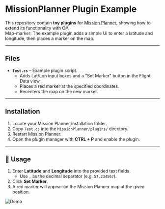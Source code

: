 # MissionPlanner Plugin Example

This repository contain **toy plugins** for [Mission Planner](https://ardupilot.org/planner/), showing how to extend its functionality with C#.  
Map-marker: The example plugin adds a simple UI to enter a latitude and longitude, then places a marker on the map.

---

## Files

- **`Test.cs`** – Example plugin script.  
  - Adds Lat/Lon input boxes and a "Set Marker" button in the Flight Data view.  
  - Places a red marker at the specified coordinates.  
  - Recenters the map on the new marker.

---

## Installation

1. Locate your Mission Planner installation folder.  
2. Copy `Test.cs` into the `MissionPlanner/plugins/` directory.  
3. Restart Mission Planner.  
4. Open the plugin manager with **CTRL + P** and enable the plugin.

---

## 🚀 Usage

1. Enter **Latitude** and **Longitude** into the provided text fields.  
   - Use `,` as the decimal separator (e.g. `57.234567`).  
2. Click **Set Marker**.  
3. A red marker will appear on the Mission Planner map at the given position.

![Demo](plugin.gif)
